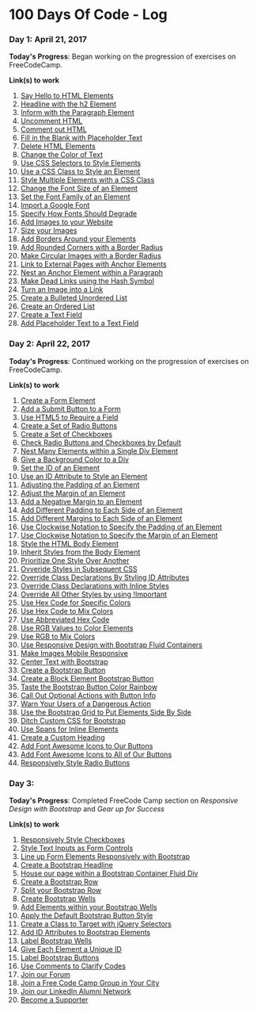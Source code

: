# 100 Days Of Code - Log

<!-- ### Day 0: February 30, 2016 (Example 1)
##### (delete me or comment me out)

**Today's Progress**: Fixed CSS, worked on canvas functionality for the app.

**Thoughts:** I really struggled with CSS, but, overall, I feel like I am slowly getting better at it. Canvas is still new for me, but I managed to figure out some basic functionality.

**Link to work:** [Calculator App](http://www.example.com)

### Day 0: February 30, 2016 (Example 2)
##### (delete me or comment me out)

**Today's Progress**: Fixed CSS, worked on canvas functionality for the app.

**Thoughts**: I really struggled with CSS, but, overall, I feel like I am slowly getting better at it. Canvas is still new for me, but I managed to figure out some basic functionality.

**Link(s) to work**: [Calculator App](http://www.example.com)


### Day 1: June 27, Monday

**Today's Progress**: I've gone through many exercises on FreeCodeCamp.

**Thoughts** I've recently started coding, and it's a great feeling when I finally solve an algorithm challenge after a lot of attempts and hours spent.

**Link(s) to work**
1. [Find the Longest Word in a String](https://www.freecodecamp.com/challenges/find-the-longest-word-in-a-string)
2. [Title Case a Sentence](https://www.freecodecamp.com/challenges/title-case-a-sentence) -->

### Day 1: April 21, 2017

**Today's Progress**: Began working on the progression of exercises on FreeCodeCamp.

**Link(s) to work**
1. [Say Hello to HTML Elements](https://www.freecodecamp.com/challenges/say-hello-to-html-elements)
2. [Headline with the h2 Element](https://www.freecodecamp.com/challenges/headline-with-the-h2-element)
3. [Inform with the Paragraph Element](https://www.freecodecamp.com/challenges/inform-with-the-paragraph-element)
4. [Uncomment HTML](https://www.freecodecamp.com/challenges/uncomment-html)
5. [Comment out HTML](https://www.freecodecamp.com/challenges/comment-out-html)
6. [Fill in the Blank with Placeholder Text](https://www.freecodecamp.com/challenges/fill-in-the-blank-with-placeholder-text)
7. [Delete HTML Elements](https://www.freecodecamp.com/challenges/delete-html-elements)
8. [Change the Color of Text](https://www.freecodecamp.com/challenges/change-the-color-of-text)
9. [Use CSS Selectors to Style Elements](https://www.freecodecamp.com/challenges/use-css-selectors-to-style-elements)
10. [Use a CSS Class to Style an Element](https://www.freecodecamp.com/challenges/use-a-css-class-to-style-an-element)
11. [Style Multiple Elements with a CSS Class](https://www.freecodecamp.com/challenges/style-multiple-elements-with-a-css-class)
12. [Change the Font Size of an Element](https://www.freecodecamp.com/challenges/change-the-font-size-of-an-element)
13. [Set the Font Family of an Element](https://www.freecodecamp.com/challenges/set-the-font-family-of-an-element)
14. [Import a Google Font](https://www.freecodecamp.com/challenges/import-a-google-font)
15. [Specify How Fonts Should Degrade](https://www.freecodecamp.com/challenges/specify-how-fonts-should-degrade)
16. [Add Images to your Website](https://www.freecodecamp.com/challenges/add-images-to-your-website)
17. [Size your Images](https://www.freecodecamp.com/challenges/size-your-images)
18. [Add Borders Around your Elements](https://www.freecodecamp.com/challenges/add-borders-around-your-elements)
19. [Add Rounded Corners with a Border Radius](https://www.freecodecamp.com/challenges/add-rounded-corners-with-a-border-radius)
20. [Make Circular Images with a Border Radius](https://www.freecodecamp.com/challenges/make-circular-images-with-a-border-radius)
21. [Link to External Pages with Anchor Elements](https://www.freecodecamp.com/challenges/link-to-external-pages-with-anchor-elements)
22. [Nest an Anchor Element within a Paragraph](https://www.freecodecamp.com/challenges/nest-an-anchor-element-within-a-paragraph)
23. [Make Dead Links using the Hash Symbol](https://www.freecodecamp.com/challenges/make-dead-links-using-the-hash-symbol)
24. [Turn an Image into a Link](https://www.freecodecamp.com/challenges/turn-an-image-into-a-link)
25. [Create a Bulleted Unordered List](https://www.freecodecamp.com/challenges/create-a-bulleted-unordered-list)
26. [Create an Ordered List](https://www.freecodecamp.com/challenges/create-an-ordered-list)
27. [Create a Text Field](https://www.freecodecamp.com/challenges/create-a-text-field)
28. [Add Placeholder Text to a Text Field](https://www.freecodecamp.com/challenges/add-placeholder-text-to-a-text-field)

### Day 2: April 22, 2017

**Today's Progress**: Continued working on the progression of exercises on FreeCodeCamp.

**Link(s) to work**
1. [Create a Form Element](https://www.freecodecamp.com/challenges/create-a-form-element)
2. [Add a Submit Button to a Form](https://www.freecodecamp.com/challenges/add-a-submit-button-to-a-form)
3. [Use HTML5 to Require a Field](https://www.freecodecamp.com/challenges/use-html5-to-require-a-field)
4. [Create a Set of Radio Buttons](https://www.freecodecamp.com/challenges/create-a-set-of-radio-buttons)
5. [Create a Set of Checkboxes](https://www.freecodecamp.com/challenges/create-a-set-of-checkboxes)
6. [Check Radio Buttons and Checkboxes by Default](https://www.freecodecamp.com/challenges/check-radio-buttons-and-checkboxes-by-default)
7. [Nest Many Elements within a Single Div Element](https://www.freecodecamp.com/challenges/nest-many-elements-within-a-single-div-element)
8. [Give a Background Color to a Div](https://www.freecodecamp.com/challenges/give-a-background-color-to-a-div-element)
9. [Set the ID of an Element](https://www.freecodecamp.com/challenges/set-the-id-of-an-element)
10. [Use an ID Attribute to Style an Element](https://www.freecodecamp.com/challenges/use-an-id-attribute-to-style-an-element)
11. [Adjusting the Padding of an Element](https://www.freecodecamp.com/challenges/adjusting-the-padding-of-an-element)
12. [Adjust the Margin of an Element](https://www.freecodecamp.com/challenges/adjust-the-margin-of-an-element)
13. [Add a Negative Margin to an Element](https://www.freecodecamp.com/challenges/add-a-negative-margin-to-an-element)
14. [Add Different Padding to Each Side of an Element](https://www.freecodecamp.com/challenges/add-different-padding-to-each-side-of-an-element)
15. [Add Different Margins to Each Side of an Element](https://www.freecodecamp.com/challenges/add-different-margins-to-each-side-of-an-element)
16. [Use Clockwise Notation to Specify the Padding of an Element](https://www.freecodecamp.com/challenges/use-clockwise-notation-to-specify-the-padding-of-an-element)
17. [Use Clockwise Notation to Specify the Margin of an Element](https://www.freecodecamp.com/challenges/use-clockwise-notation-to-specify-the-padding-of-an-element)
18. [Style the HTML Body Element](https://www.freecodecamp.com/challenges/style-the-html-body-element)
19. [Inherit Styles from the Body Element](https://www.freecodecamp.com/challenges/inherit-styles-from-the-body-element)
20. [Prioritize One Style Over Another](https://www.freecodecamp.com/challenges/prioritize-one-style-over-another)
21. [Ovveride Styles in Subsequent CSS](https://www.freecodecamp.com/challenges/override-styles-in-subsequent-css)
22. [Override Class Declarations By Styling ID Attributes](https://www.freecodecamp.com/challenges/override-class-declarations-by-styling-id-attributes)
23. [Override Class Declarations with Inline Styles](https://www.freecodecamp.com/challenges/override-class-declarations-with-inline-styles)
24. [Override All Other Styles by using !Important](https://www.freecodecamp.com/challenges/override-all-other-styles-by-using-important)
25. [Use Hex Code for Specific Colors](https://www.freecodecamp.com/challenges/use-hex-code-for-specific-colors)
26. [Use Hex Code to Mix Colors](https://www.freecodecamp.com/challenges/use-hex-code-to-mix-colors)
27. [Use Abbreviated Hex Code](https://www.freecodecamp.com/challenges/use-abbreviated-hex-code)
28. [Use RGB Values to Color Elements](https://www.freecodecamp.com/challenges/use-rgb-values-to-color-elements)
29. [Use RGB to Mix Colors](https://www.freecodecamp.com/challenges/use-rgb-to-mix-colors)
30. [Use Responsive Design with Bootstrap Fluid Containers](https://www.freecodecamp.com/challenges/use-responsive-design-with-bootstrap-fluid-containers)
31. [Make Images Mobile Responsive](https://www.freecodecamp.com/challenges/make-images-mobile-responsive)
32. [Center Text with Bootstrap](https://www.freecodecamp.com/challenges/center-text-with-bootstrap)
33. [Create a Bootstrap Button](https://www.freecodecamp.com/challenges/create-a-bootstrap-button)
34. [Create a Block Element Bootstrap Button](https://www.freecodecamp.com/challenges/create-a-block-element-bootstrap-button)
35. [Taste the Bootstrap Button Color Rainbow](https://www.freecodecamp.com/challenges/taste-the-bootstrap-button-color-rainbow)
36. [Call Out Optional Actions with Button Info](https://www.freecodecamp.com/challenges/call-out-optional-actions-with-button-info)
37. [Warn Your Users of a Dangerous Action](https://www.freecodecamp.com/challenges/warn-your-users-of-a-dangerous-action)
38. [Use the Bootstrap Grid to Put Elements Side By Side](https://www.freecodecamp.com/challenges/use-the-bootstrap-grid-to-put-elements-side-by-side)
39. [Ditch Custom CSS for Bootstrap](https://www.freecodecamp.com/challenges/ditch-custom-css-for-bootstrap)
40. [Use Spans for Inline Elements](https://www.freecodecamp.com/challenges/use-spans-for-inline-elements)
41. [Create a Custom Heading](https://www.freecodecamp.com/challenges/create-a-custom-heading)
42. [Add Font Awesome Icons to Our Buttons](https://www.freecodecamp.com/challenges/add-font-awesome-icons-to-our-buttons)
43. [Add Font Awesome Icons to All of Our Buttons](https://www.freecodecamp.com/challenges/add-font-awesome-icons-to-all-of-our-buttons)
44. [Responsively Style Radio Buttons](https://www.freecodecamp.com/challenges/responsively-style-radio-buttons)

### Day 3: 

**Today's Progress**: Completed FreeCode Camp section on *Responsive Design with Bootstrap* and *Gear up for Success*

**Link(s) to work**
1. [Responsively Style Checkboxes](https://www.freecodecamp.com/challenges/responsively-style-checkboxes)
2. [Style Text Inputs as Form Controls](https://www.freecodecamp.com/challenges/style-text-inputs-as-form-controls)
3. [Line up Form Elements Responsively with Bootstrap](https://www.freecodecamp.com/challenges/line-up-form-elements-responsively-with-bootstrap)
4. [Create a Bootstrap Headline](https://www.freecodecamp.com/challenges/create-a-bootstrap-headline)
5. [House our page within a Bootstrap Container Fluid Div](https://www.freecodecamp.com/challenges/house-our-page-within-a-bootstrap-container-fluid-div)
6. [Create a Bootstrap Row](https://www.freecodecamp.com/challenges/create-a-bootstrap-row)
7. [Split your Bootstrap Row](https://www.freecodecamp.com/challenges/split-your-bootstrap-row)
8. [Create Bootstrap Wells](https://www.freecodecamp.com/challenges/create-bootstrap-wells)
9. [Add Elements within your Bootstrap Wells](https://www.freecodecamp.com/challenges/add-elements-within-your-bootstrap-wells)
10. [Apply the Default Bootstrap Button Style](https://www.freecodecamp.com/challenges/apply-the-default-bootstrap-button-style)
11. [Create a Class to Target with jQuery Selectors](https://www.freecodecamp.com/challenges/create-a-class-to-target-with-jquery-selectors)
12. [Add ID Attributes to Bootstrap Elements](https://www.freecodecamp.com/challenges/add-id-attributes-to-bootstrap-elements)
13. [Label Bootstrap Wells](https://www.freecodecamp.com/challenges/label-bootstrap-wells)
14. [Give Each Element a Unique ID](https://www.freecodecamp.com/challenges/give-each-element-a-unique-id)
15. [Label Bootstrap Buttons](https://www.freecodecamp.com/challenges/label-bootstrap-buttons)
16. [Use Comments to Clarify Codes](https://www.freecodecamp.com/challenges/use-comments-to-clarify-code)
17. [Join our Forum](https://www.freecodecamp.com/challenges/join-our-forum)
18. [Join a Free Code Camp Group in Your City](https://www.freecodecamp.com/challenges/join-a-free-code-camp-group-in-your-city)
19. [Join our LinkedIn Alumni Network](https://www.freecodecamp.com/challenges/join-our-linkedin-alumni-network)
20. [Become a Supporter](https://www.freecodecamp.com/challenges/become-a-supporter)

<!--### Day 4: 

**Today's Progress**:

**Link(s) to work**


### Day 5: 

**Today's Progress**:

**Link(s) to work**


### Day 6: 

**Today's Progress**:

**Link(s) to work**


### Day 7: 

**Today's Progress**:

**Link(s) to work**


### Day 8: 

**Today's Progress**:

**Link(s) to work**


### Day 9: 

**Today's Progress**:

**Link(s) to work**


### Day 10: 

**Today's Progress**:

**Link(s) to work**

